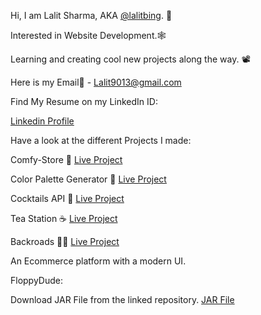 Hi, I am Lalit Sharma, AKA [@lalitbing](https://github.com/lalitbing). 🤠

Interested in Website Development.🕸

Learning and creating cool new projects along the way. 📽

Here is my Email📧 - Lalit9013@gmail.com

Find My Resume on my LinkedIn ID:

[Linkedin Profile](https://www.linkedin.com/in/lalit-kumar-sharma-74959515a/)

Have a look at the different Projects I made:

Comfy-Store 🏪 [Live Project](https://comfy-store-lalit.netlify.app/)

Color Palette Generator 🎨 [Live Project](https://color-palette-generator-lalit.netlify.app/)

Cocktails API 🍹 [Live Project](https://cocktails-api-lalit.netlify.app/)

Tea Station ☕ [Live Project](https://lalit-tea-station-project.netlify.app/)

Backroads 🧳🚌 [Live Project](https://lalit-backroads.netlify.app/)

An Ecommerce platform with a modern UI. 

FloppyDude:

Download JAR File from the linked repository. [JAR File](https://github.com/LalitBing/FloppyDude/blob/main/FloppyDude.jar)



